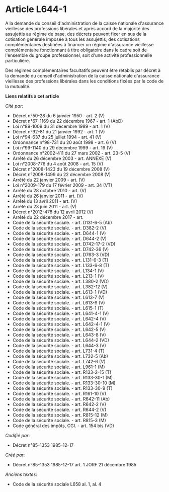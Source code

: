 # Article L644-1

A la demande du conseil d'administration de la caisse nationale d'assurance vieillesse des professions libérales et après
accord de la majorité des assujettis au régime de base, des décrets peuvent fixer en sus de la cotisation générale imposée à
tous les assujettis, des cotisations complémentaires destinées à financer un régime d'assurance vieillesse complémentaire
fonctionnant à titre obligatoire dans le cadre soit de l'ensemble du groupe professionnel, soit d'une activité
professionnelle particulière. 

Des régimes complémentaires facultatifs peuvent être rétablis par décret à la demande du conseil d'administration de la
caisse nationale d'assurance vieillesse des professions libérales dans les conditions fixées par le code de la mutualité.

**Liens relatifs à cet article**

_Cité par_:

  - Décret n°50-28 du 6 janvier 1950 - art. 2 (V)
  - Décret n°67-1169 du 22 décembre 1967 - art. 1 (AbD)
  - Loi n°89-1009 du 31 décembre 1989 - art. 1 (V)
  - Décret n°92-81 du 21 janvier 1992 - art. 1 (V)
  - Loi n°94-637 du 25 juillet 1994 - art. 41 (V)
  - Ordonnance n°98-731 du 20 août 1998 - art. 6 (V)
  - Loi n°99-1140 du 29 décembre 1999 - art. 19 (V)
  - Ordonnance n°2002-411 du 27 mars 2002 - art. 23-5 (V)
  - Arrêté du 26 décembre 2003 - art. ANNEXE (V)
  - Loi n°2008-776 du 4 août 2008 - art. 15 (V)
  - Décret n°2008-1423 du 19 décembre 2008 (V)
  - Décret n°2008-1499 du 22 décembre 2008 (V)
  - Arrêté du 22 janvier 2009 - art. (V)
  - Loi n°2009-179 du 17 février 2009 - art. 34 (VT)
  - Arrêté du 28 octobre 2010 - art. (V)
  - Arrêté du 26 janvier 2011 - art. (V)
  - Arrêté du 13 avril 2011 - art. (V)
  - Arrêté du 23 juin 2011 - art. (V)
  - Décret n°2012-478 du 12 avril 2012 (V)
  - Arrêté du 22 décembre 2017 - art.
  - Code de la sécurité sociale. - art. D131-6-5 (Ab)
  - Code de la sécurité sociale. - art. D382-2 (V)
  - Code de la sécurité sociale. - art. D644-1 (V)
  - Code de la sécurité sociale. - art. D644-2 (V)
  - Code de la sécurité sociale. - art. D742-17-2  (VD)
  - Code de la sécurité sociale. - art. D742-36 (V)
  - Code de la sécurité sociale. - art. D763-3 (VD)
  - Code de la sécurité sociale. - art. L131-6-3 (T)
  - Code de la sécurité sociale. - art. L133-6-8 (T)
  - Code de la sécurité sociale. - art. L134-1 (V)
  - Code de la sécurité sociale. - art. L213-1 (V)
  - Code de la sécurité sociale. - art. L380-2 (VD)
  - Code de la sécurité sociale. - art. L382-12 (V)
  - Code de la sécurité sociale. - art. L613-1 (VD)
  - Code de la sécurité sociale. - art. L613-7 (V)
  - Code de la sécurité sociale. - art. L613-9 (V)
  - Code de la sécurité sociale. - art. L615-1 (T)
  - Code de la sécurité sociale. - art. L641-4-1 (V)
  - Code de la sécurité sociale. - art. L642-4 (V)
  - Code de la sécurité sociale. - art. L642-4-1 (V)
  - Code de la sécurité sociale. - art. L642-5 (V)
  - Code de la sécurité sociale. - art. L643-8 (V)
  - Code de la sécurité sociale. - art. L644-2 (VD)
  - Code de la sécurité sociale. - art. L644-3 (V)
  - Code de la sécurité sociale. - art. L731-4 (T)
  - Code de la sécurité sociale. - art. L732-5 (Ab)
  - Code de la sécurité sociale. - art. L742-6 (V)
  - Code de la sécurité sociale. - art. L961-1 (M)
  - Code de la sécurité sociale. - art. R133-2-15 (T)
  - Code de la sécurité sociale. - art. R133-30-1 (M)
  - Code de la sécurité sociale. - art. R133-30-10 (M)
  - Code de la sécurité sociale. - art. R133-30-9 (T)
  - Code de la sécurité sociale. - art. R161-10 (V)
  - Code de la sécurité sociale. - art. R642-11 (Ab)
  - Code de la sécurité sociale. - art. R642-2 (V)
  - Code de la sécurité sociale. - art. R644-2 (V)
  - Code de la sécurité sociale. - art. R815-12 (M)
  - Code de la sécurité sociale. - art. R815-3 (M)
  - Code général des impôts, CGI. - art. 154 bis (VD)

_Codifié par_:

  - Décret n°85-1353 1985-12-17

_Créé par_:

  - Décret n°85-1353 1985-12-17 art. 1 JORF 21 décembre 1985

_Anciens textes_:

  - Code de la sécurité sociale L658 al. 1, al. 4
